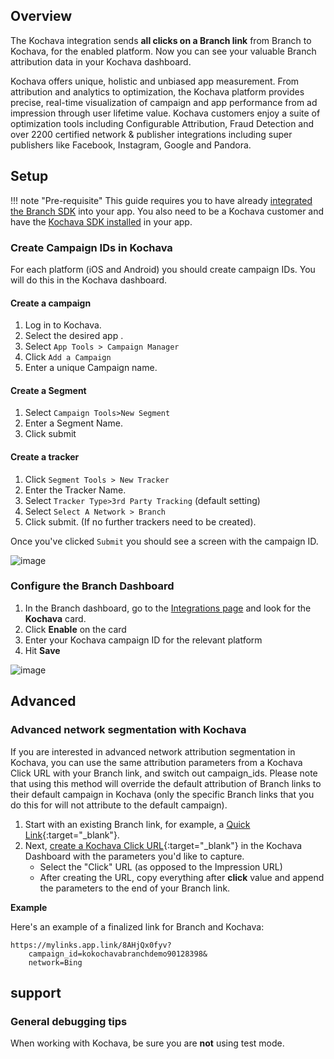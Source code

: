 ## Overview

The Kochava integration sends **all clicks on a Branch link** from Branch to Kochava, for the enabled platform. Now you can see your valuable Branch attribution data in your Kochava dashboard.

Kochava offers unique, holistic and unbiased app measurement. From attribution and analytics to optimization, the Kochava platform provides precise, real-time visualization of campaign and app performance from ad impression through user lifetime value. Kochava customers enjoy a suite of optimization tools including Configurable Attribution, Fraud Detection and over 2200 certified network & publisher integrations including super publishers like Facebook, Instagram, Google and Pandora.

## Setup

!!! note "Pre-requisite"
    This guide requires you to have already [integrated the Branch SDK]({{base.url}}/getting-started/sdk-integration-guide) into your app.
    You also need to be a Kochava customer and have the [Kochava SDK installed](http://support.kochava.com/sdk-integration) in your app.

### Create Campaign IDs in Kochava

For each platform (iOS and Android) you should create campaign IDs. You will do this in the Kochava dashboard.

#### Create a campaign

1. Log in to Kochava.
1. Select the desired app .
1. Select `App Tools > Campaign Manager`
1. Click `Add a Campaign`
1. Enter a unique Campaign name.

#### Create a Segment

1. Select `Campaign Tools>New Segment`
1. Enter a Segment Name.
1. Click submit

#### Create a tracker

1. Click `Segment Tools > New Tracker`
1. Enter the Tracker Name.
1. Select `Tracker Type>3rd Party Tracking` (default setting)
1. Select `Select A Network > Branch`
1. Click submit. (If no further trackers need to be created).

Once you've clicked `Submit` you should see a screen with the campaign ID.

![image](/img/pages/integrations/kochava/kochava-dashboard.png)

### Configure the Branch Dashboard

1. In the Branch dashboard, go to the [Integrations page](https://dashboard.branch.io/integrations) and look for the **Kochava** card.
1. Click **Enable** on the card
1. Enter your Kochava campaign ID for the relevant platform
1. Hit **Save**

![image](/img/pages/integrations/kochava/enable-kochava-integration.png)

## Advanced

### Advanced network segmentation with Kochava

If you are interested in advanced network attribution segmentation in Kochava, you can use the same attribution parameters from a Kochava Click URL with your Branch link, and switch out campaign_ids. Please note that using this method will override the default attribution of Branch links to their default campaign in Kochava (only the specific Branch links that you do this for will not attribute to the default campaign).


1. Start with an existing Branch link, for example, a [ Quick Link](/features/google-search-ads/guide/#create-a-marketing-link-on-the-branch-dashboard){:target="\_blank"}.
1. Next, [create a Kochava Click URL](http://support.kochava.com/campaign-management/create-an-install-campaign){:target="\_blank"} in the Kochava Dashboard with the parameters you'd like to capture.
	- Select the "Click" URL (as opposed to the Impression URL)
	- After creating the URL, copy everything after **click** value and append the parameters to the end of your Branch link.

**Example**

Here's an example of a finalized link for Branch and Kochava:

```
https://mylinks.app.link/8AHjQx0fyv?
	campaign_id=kokochavabranchdemo90128398&
	network=Bing
```

## support

### General debugging tips

When working with Kochava, be sure you are **not** using test mode.
